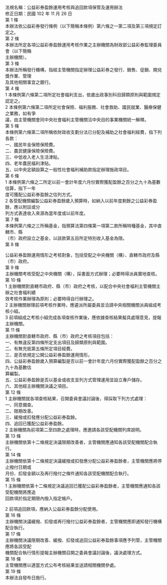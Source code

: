 法規名稱：公益彩券盈餘運用考核與追回款項保管及運用辦法  
修正日期：民國 102 年 11 月 26 日  
第 1 條  
本辦法依公益彩券發行條例（以下簡稱本條例）第六條之一第二項及第三項規定訂定之。  
第 2 條  
本辦法所定各項公益彩券盈餘運用考核作業之主辦機關為財政部公益彩券監理委員會（以下簡稱  
主辦機關）。  
第 3 條  
本辦法所稱發行機構，指經主管機關指定辦理公益彩券之發行、銷售、促銷、開兌獎作業、管理  
及其他相關事宜之銀行。  
第 4 條  
1 本條例第六條第二項所定社會福利支出，依歲出政事別科目歸類原則與範圍規定認定之。  
2 本條例第六條第二項所定社會保險、福利服務、社會救助、國民就業、醫療保健之業務，如有爭  
議，由主管機關會同中央社會福利主管機關洽中央目的事業機關統一解釋。  
第 5 條  
本條例第六條第二項所稱依財政收支劃分法已分配及補助之社會福利經費，指下列各款：  
一、國民年金保險保險費。  
二、農民健康保險保險費。  
三、中低收入老人生活津貼。  
四、老年農民福利津貼。  
五、以中央定額設算之一般性社會福利補助款指定辦理施政項目。  
第 6 條  
1 本條例第六條之二所定以前一會計年度六月份實際獲配盈餘之百分之九十為基數估算，指下一年  
度可獲配公益彩券盈餘之估列方式。  
2 各受配機關編製公益彩券盈餘歲入預算時，如納入以前年度剩餘之公益彩券盈餘，應以附註或分  
列方式表達收入來源為當年度或以前年度。  
第 7 條  
本條例第六條之三所稱基金，指預算法第四條第一項第二款所稱特種基金，其中直轄市、縣  
（市）政府設立之基金，以該款第五目所定特別收入基金為限。  
第 8 條  


公益彩券盈餘運用情形之考核對象，包括受配之中央機關（構）、直轄市政府及縣（市）政府。  
第 9 條  
主辦機關考核受配之中央機關（構），採書面方式辦理；必要時得派員實地查核。  
第 10 條  
1 主辦機關對直轄市政府、縣（市）政府之考核，以配合中央社會福利主管機關主辦之社會福利績  
效考核作業辦理為原則；必要時得自行辦理之。  
2 主辦機關辦理前項考核作業時，應遴派所屬委員並洽請中央相關機關派員組成考核小組。  
3 前項組成之考核小組完成各項查核作業後，應依據查核結果擬具處理意見，提報主辦機關。  
第 11 條  
主辦機關對直轄市政府、縣（市）政府之考核項目包括：  
一、有無違反第四條所定支出項目及歸類原則與範圍。  
二、有無充抵第五條所定項目經費。  
三、是否依規定公開公益彩券盈餘運用情形。  
四、公益彩券盈餘歲入預算編製是否以前一會計年度六月份實際獲配盈餘之百分之九十為基數估  
算編製。  
五、公益彩券盈餘是否以基金或收支並列方式管理運用並設立專戶儲存。  
六、其他經主辦機關決議之項目。  
第 12 條  
1 主辦機關就各項查核結果，召開委員會議討論後，得採取下列方式處理：  
一、同意備查。  
二、限期改善。  
三、緩撥或扣發應分配公益彩券盈餘。  
四、追回已獲配公益彩券盈餘。  
2 主辦機關為前項第二至四款之處理時，應邀請各該受配機關列席說明。  
第 13 條  
主辦機關依第十二條規定決議限期改善者，主管機關應通知各該受配機關配合執行。  
第 14 條  
主辦機關依第十二條規定決議緩撥或扣發應分配公益彩券盈餘者，主管機關應將停止撥付日期或  
月份、扣發金額以及再行撥付之條件通知各該受配機關配合執行。  
第 15 條  
1 主辦機關依第十二條規定決議追回已獲配公益彩券盈餘者，主管機關應通知各該受配機關將應追  
回款項於指定期限內撥入指定帳戶。  


2 前項追回款項，應納入公益彩券盈餘分配使用。  
第 16 條  
主辦機關決議緩撥、扣發或再行撥付公益彩券盈餘者，主管機關應即通知發行機構配合執行。  
第 17 條  
主辦機關決議限期改善、緩撥、扣發或追回公益彩券盈餘事項應予列管，主管機關應將各該受配  
機關配合執行情形提報主辦機關召開之委員會議討論後，議決處理方式。  
第 18 條  
主管機關應以適當方式公布考核結果並送請相關機關參處。  
第 19 條  
本辦法自發布日施行。  


